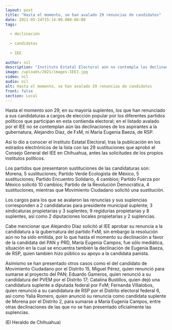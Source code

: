 ```yaml
---
layout: post
title: "Hasta el momento, se han avalado 29 renuncias de candidatos"
date: 2021-05-24T15:14:00.000-06:00
tags:
  
  - declinación
  
  - candidatos
  
  - IEE
  
author: nil
description: "Instituto Estatal Electoral aún no contempla las declinaciones de los aspirantes a la gubernatura, Alejandro Díaz, de FxM, ni María Eugenia Baeza, de RSP"
image: /uploads/2021/images-IEE1.jpg
video: nil
audio: nil
alt: Hasta el momento, se han avalado 29 renuncias de candidatos
front: false
section: Local
---
```




Hasta el momento son 29, en su mayoría suplentes, los que han renunciado a sus candidaturas a cargos de elección popular por los diferentes partidos políticos que participan en esta contienda electoral; en el listado avalado por el IEE no se contemplan aún las declinaciones de los aspirantes a la gubernatura, Alejandro Díaz, de FxM, ni María Eugenia Baeza, de RSP.

Así lo dio a conocer el Instituto Estatal Electoral, tras la publicación en los estrados electrónicos de la lista con las 29 sustituciones que aprobó el Consejo General del IEE en Chihuahua, antes las solicitudes de los propios institutos políticos.

Los partidos que presentaron sustituciones de las candidaturas son: Morena, 5 sustituciones; Partido Verde Ecologista de México, 5 sustituciones; Partido Encuentro Solidario, 4 cambios; Partido Fuerza por México solicitó 10 cambios; Partido de la Revolución Democrática, 4 sustituciones, mientras que Movimiento Ciudadano solicitó una sustitución.

Los cargos para los que se avalaron las renuncias y sus suplencias corresponden a 2 candidaturas para presidente municipal suplente; 3 sindicaturas propietarias y 3 suplentes; 9 regidurías propietarias y 8 suplentes, así como 2 diputaciones locales propietarias y 2 suplencias.

Cabe mencionar que Alejandro Díaz solicitó al IEE aprobar su renuncia a la candidatura a la gubernatura del partido FxM, sin embargo la resolución aún no ha sido emitida, por lo que hasta el momento su declinación a favor de la candidata del PAN y PRD, María Eugenia Campos, fue sólo mediática, situación en la cual se encuentra también la declinación de Eugenia Baeza, de RSP, quien también hizo público su apoyo a la candidata panista.

Asimismo se han presentado otros casos como el del candidato de Movimiento Ciudadano por el Distrito 15, Miguel Pérez, quien renunció para sumarse al proyecto del PAN; Eduardo Gameros, quien renunció a su candidatura del PVEM por el Distrito 17; Catalina Bustillos, quien dejó una candidatura suplente a diputada federal por FxM; Fernanda Villalobos, quien renunció a su candidatura de RSP por el Distrito electoral federal 6, así como Yalia Romero, quien anunció su renuncia como candidata suplente de Morena por el Distrito 2, para sumarse a María Eugenia Campos, entre otras declinaciones de las que no se han presentado oficialmente las suplencias.

(El Heraldo de Chihuahua)